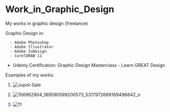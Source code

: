 # Work_in_Graphic_Design
My works in graphic design (freelance)



Graphic Design in:

      - Adobe Photoshop 
      - Adobe Illustrator 
      - Adobe InDesign 
      - CorelDRAW 11

* Udemy Certification: Graphic Design Masterclass - Learn GREAT Design 


Examples of my works:

1.    ![Jupol-Sale](https://user-images.githubusercontent.com/81822988/113870948-aac5e180-97b2-11eb-9f8a-bfb243c40d59.jpg)  

2.    ![156962904_189590599200573_5317972669169496842_n](https://user-images.githubusercontent.com/81822988/113871204-f11b4080-97b2-11eb-9972-c8f20da53b43.jpg)

3.    ![11](https://user-images.githubusercontent.com/81822988/113870928-a6012d80-97b2-11eb-8ec3-04cdac841c98.png)
